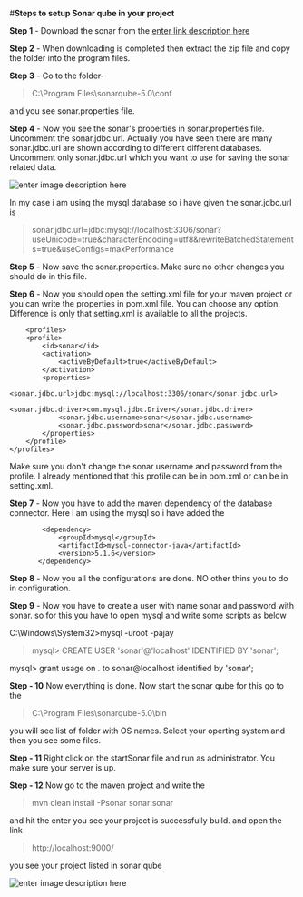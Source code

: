 #**Steps to setup Sonar qube in your project**

**Step 1** - Download the sonar from the [enter link description here][1]


**Step 2** - When downloading is completed then extract the zip file and copy the folder into the program files.

**Step 3** - Go to the folder-

>  C:\Program Files\sonarqube-5.0\conf 

and you see sonar.properties file.

**Step 4** - Now you see the sonar's properties in sonar.properties file. Uncomment the sonar.jdbc.url. Actually you have seen there are many sonar.jdbc.url are shown according to different different databases. Uncomment only sonar.jdbc.url which you want to use for saving the sonar related data.

![enter image description here][2]


In my case i am using the mysql database so i have given the sonar.jdbc.url is 

> sonar.jdbc.url=jdbc:mysql://localhost:3306/sonar?useUnicode=true&characterEncoding=utf8&rewriteBatchedStatements=true&useConfigs=maxPerformance

**Step 5** - Now save the sonar.properties. Make sure no other changes you should do in this file.

**Step 6** - Now you should open the setting.xml file for your maven project or you can write the properties in pom.xml file. You can choose any option. Difference is only that setting.xml is available to all the projects.

        <profiles>
        <profile>
            <id>sonar</id>
            <activation>
                <activeByDefault>true</activeByDefault>
            </activation>
            <properties>
                <sonar.jdbc.url>jdbc:mysql://localhost:3306/sonar</sonar.jdbc.url>
                <sonar.jdbc.driver>com.mysql.jdbc.Driver</sonar.jdbc.driver>
                <sonar.jdbc.username>sonar</sonar.jdbc.username>
                <sonar.jdbc.password>sonar</sonar.jdbc.password>
            </properties>
        </profile>
    </profiles>

Make sure you don't change the sonar username and password from the profile.
I already mentioned that this profile can be in pom.xml or can be in setting.xml.

**Step 7** - Now you have to add the maven dependency of the database connector. Here i am using the mysql so i have added the 

            <dependency>
                <groupId>mysql</groupId>
                <artifactId>mysql-connector-java</artifactId>
                <version>5.1.6</version>
           </dependency>
**Step 8** - Now you all the configurations are done. NO other thins you to do in configuration. 

**Step 9** - Now you have to create a user with name sonar and password with sonar. so for this you have to open mysql and write some scripts as below

> 
C:\Windows\System32>mysql -uroot -pajay

> mysql> CREATE USER 'sonar'@'localhost' IDENTIFIED BY 'sonar';
>  
mysql> grant usage on *.* to sonar@localhost identified by 'sonar';

**Step - 10** Now everything is done. Now start the sonar qube for this go to the 

> C:\Program Files\sonarqube-5.0\bin

you will see list of folder with OS names. Select your operting system and then you see some files.

**Step - 11** Right click on the startSonar file and run as administrator. You make sure your server is up. 

**Step - 12** Now go to the maven project and write the 

> mvn clean install -Psonar sonar:sonar

and hit the enter you see your project is successfully build. and open the link
 

> http://localhost:9000/ 

you see your  project listed in sonar qube 

 ![enter image description here][3]


  [1]: http://i.stack.imgur.com/knkRp.jpg
  [2]: http://i.stack.imgur.com/Ru7Im.jpg
  [3]: http://i.stack.imgur.com/knkRp.jpg
